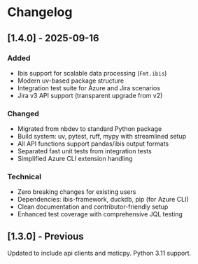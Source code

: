 # Changelog

## [1.4.0] - 2025-09-16

### Added
- Ibis support for scalable data processing (`Fmt.ibis`)
- Modern uv-based package structure  
- Integration test suite for Azure and Jira scenarios
- Jira v3 API support (transparent upgrade from v2)

### Changed
- Migrated from nbdev to standard Python package
- Build system: uv, pytest, ruff, mypy with streamlined setup
- All API functions support pandas/ibis output formats
- Separated fast unit tests from integration tests
- Simplified Azure CLI extension handling

### Technical
- Zero breaking changes for existing users
- Dependencies: ibis-framework, duckdb, pip (for Azure CLI)
- Clean documentation and contributor-friendly setup
- Enhanced test coverage with comprehensive JQL testing

## [1.3.0] - Previous
Updated to include api clients and msticpy. Python 3.11 support.


